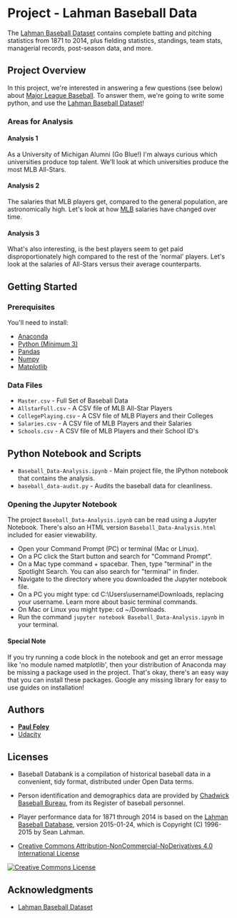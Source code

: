 # Project - Lahman Baseball Data

The [Lahman Baseball Dataset](http://www.seanlahman.com/baseball-archive/statistics/) contains complete batting and pitching statistics from 1871 to 2014, plus fielding statistics, standings, team stats, managerial records, post-season data, and more.


## Project Overview

In this project, we're interested in answering a few questions (see below) about [Major League Baseball](https://www.mlb.com/). To answer them, we're going to write some python, and use the [Lahman Baseball Dataset](http://www.seanlahman.com/baseball-archive/statistics/)!

### Areas for Analysis

#### Analysis 1

As a University of Michigan Alumni (Go Blue!) I'm always curious which universities produce top talent. We'll look at which universities produce the most MLB All-Stars.

#### Analysis 2

The salaries that MLB players get, compared to the general population, are astronomically high. Let's look at how [MLB](https://www.mlb.com/) salaries have changed over time.

#### Analysis 3

What's also interesting, is the best players seem to get paid disproportionately high compared to the rest of the 'normal' players. Let's look at the salaries of All-Stars versus their average counterparts.


## Getting Started

### Prerequisites

You'll need to install:

* [Anaconda](https://www.continuum.io/downloads)
* [Python (Minimum 3)](https://www.continuum.io/blog/developer-blog/python-3-support-anaconda)
* [Pandas](https://anaconda.org/anaconda/pandas)
* [Numpy](https://anaconda.org/anaconda/numpy)
* [Matplotlib](https://anaconda.org/anaconda/matplotlib)

### Data Files

* `Master.csv` - Full Set of Baseball Data
* `AllstarFull.csv` - A CSV file of MLB All-Star Players
* `CollegePlaying.csv` - A CSV file of MLB Players and their Colleges
* `Salaries.csv` - A CSV file of MLB Players and their Salaries
* `Schools.csv` - A CSV file of MLB Players and their School ID's


## Python Notebook and Scripts

* `Baseball_Data-Analysis.ipynb` - Main project file, the IPython notebook that contains the analysis.
* `baseball_data-audit.py` - Audits the baseball data for cleanliness.

### Opening the Jupyter Notebook

The project `Baseball_Data-Analysis.ipynb` can be read using a Jupyter Notebook. There's also an HTML version `Baseball_Data-Analysis.html` included for easier viewability.

* Open your Command Prompt (PC) or terminal (Mac or Linux).
* On a PC click the Start button and search for "Command Prompt".
* On a Mac type command + spacebar. Then, type "terminal" in the Spotlight Search. You can also search for "terminal" in finder.
* Navigate to the directory where you downloaded the Jupyter notebook file.
* On a PC you might type: cd C:\Users\username\Downloads\, replacing your username. Learn more about basic terminal commands.
* On Mac or Linux you might type: cd ~/Downloads.
* Run the command `jupyter notebook Baseball_Data-Analysis.ipynb` in your terminal.

#### Special Note

If you try running a code block in the notebook and get an error message like 'no module named matplotlib', then your distribution of Anaconda may be missing a package used in the project. That's okay, there's an easy way that you can install these packages. Google any missing library for easy to use guides on installation!


## Authors

* **[Paul Foley](https://github.com/paulfoley)**
* [Udacity](https://www.udacity.com/)


## Licenses

* Baseball Databank is a compilation of historical baseball data in a convenient, tidy format, distributed under Open Data terms.

* Person identification and demographics data are provided by [Chadwick Baseball Bureau](http://www.chadwick-bureau.com), from its Register of baseball personnel.

* Player performance data for 1871 through 2014 is based on the [Lahman Baseball Database](http://www.seanlahman.com/baseball-archive/statistics/), version 2015-01-24, which is Copyright (C) 1996-2015 by Sean Lahman.

* <a rel="license" href="https://creativecommons.org/licenses/by-nc-nd/4.0/"> Creative Commons Attribution-NonCommercial-NoDerivatives 4.0 International License</a>

<a rel="license" href="https://creativecommons.org/licenses/by-nc-nd/4.0/">
	<img alt="Creative Commons License" style="border-width:0" src="https://i.creativecommons.org/l/by-nc-nd/4.0/88x31.png" />
</a>


## Acknowledgments

* [Lahman Baseball Dataset](http://www.seanlahman.com/baseball-archive/statistics/)
